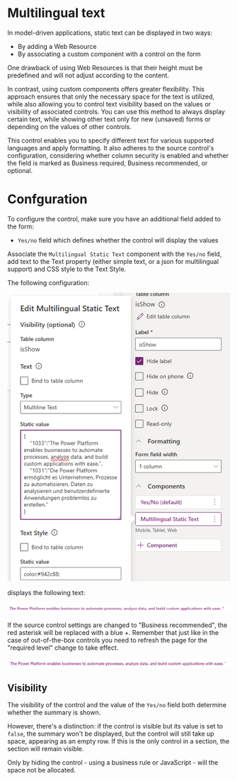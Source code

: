 ﻿# Multilingual text

In model-driven applications, static text can be displayed in two ways:

- By adding a Web Resource
- By associating a custom component with a control on the form

One drawback of using Web Resources is that their height must be predefined and will not adjust according to the content.

In contrast, using custom components offers greater flexibility. This approach ensures that only the necessary space for the text is utilized, while also allowing you to control text visibility based on the values or visibility of associated controls. You can use this method to always display certain text, while showing other text only for new (unsaved) forms or depending on the values of other controls.

This control enables you to specify different text for various supported languages and apply formatting. It also adheres to the source control's configuration, considering whether column security is enabled and whether the field is marked as Business required, Business recommended, or optional.

# Confguration

To configure the control, make sure you have an additional field added to the form:
- `Yes/no` field which defines whether the control will display the values

Associate the `Multilingual Static Text` component with the `Yes/no` field, add text to the Text property (either simple text, or a json for multilingual support) and CSS style to the Text Style.

The following configuration:

![alt text](./images/configuration.png)

displays the following text:

![alt text](./images/result.png)

If the source control settings are changed to "Business recommended", the red asterisk will be replaced with a blue +.
Remember that just like in the case of out-of-the-box controls you need to refresh the page for the "required level" change to take effect.

![alt text](./images/result2.png)

## Visibility

The visibility of the control and the value of the `Yes/no` field both determine whether the summary is shown.

However, there's a distinction: if the control is visible but its value is set to `false`, the summary won't be displayed, but the control will still take up space, appearing as an empty row. If this is the only control in a section, the section will remain visible.

Only by hiding the control - using a business rule or JavaScript - will the space not be allocated.